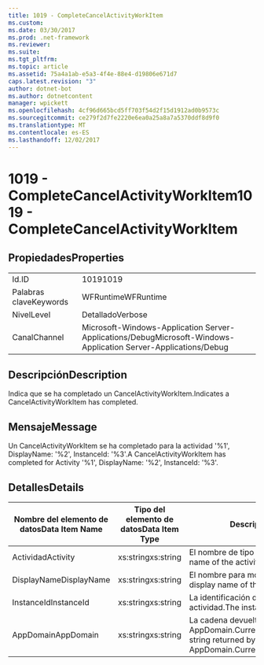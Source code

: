 ```yaml
---
title: 1019 - CompleteCancelActivityWorkItem
ms.custom: 
ms.date: 03/30/2017
ms.prod: .net-framework
ms.reviewer: 
ms.suite: 
ms.tgt_pltfrm: 
ms.topic: article
ms.assetid: 75a4a1ab-e5a3-4f4e-88e4-d19806e671d7
caps.latest.revision: "3"
author: dotnet-bot
ms.author: dotnetcontent
manager: wpickett
ms.openlocfilehash: 4cf96d665bcd5ff703f54d2f15d1912ad0b9573c
ms.sourcegitcommit: ce279f2d7fe2220e6ea0a25a8a7a5370ddf8d9f0
ms.translationtype: MT
ms.contentlocale: es-ES
ms.lasthandoff: 12/02/2017
---
```

# <a name="1019---completecancelactivityworkitem"></a><span data-ttu-id="b9538-102">1019 - CompleteCancelActivityWorkItem</span><span class="sxs-lookup"><span data-stu-id="b9538-102">1019 - CompleteCancelActivityWorkItem</span></span>
## <a name="properties"></a><span data-ttu-id="b9538-103">Propiedades</span><span class="sxs-lookup"><span data-stu-id="b9538-103">Properties</span></span>  
  
|||  
|-|-|  
|<span data-ttu-id="b9538-104">Id.</span><span class="sxs-lookup"><span data-stu-id="b9538-104">ID</span></span>|<span data-ttu-id="b9538-105">1019</span><span class="sxs-lookup"><span data-stu-id="b9538-105">1019</span></span>|  
|<span data-ttu-id="b9538-106">Palabras clave</span><span class="sxs-lookup"><span data-stu-id="b9538-106">Keywords</span></span>|<span data-ttu-id="b9538-107">WFRuntime</span><span class="sxs-lookup"><span data-stu-id="b9538-107">WFRuntime</span></span>|  
|<span data-ttu-id="b9538-108">Nivel</span><span class="sxs-lookup"><span data-stu-id="b9538-108">Level</span></span>|<span data-ttu-id="b9538-109">Detallado</span><span class="sxs-lookup"><span data-stu-id="b9538-109">Verbose</span></span>|  
|<span data-ttu-id="b9538-110">Canal</span><span class="sxs-lookup"><span data-stu-id="b9538-110">Channel</span></span>|<span data-ttu-id="b9538-111">Microsoft-Windows-Application Server-Applications/Debug</span><span class="sxs-lookup"><span data-stu-id="b9538-111">Microsoft-Windows-Application Server-Applications/Debug</span></span>|  
  
## <a name="description"></a><span data-ttu-id="b9538-112">Descripción</span><span class="sxs-lookup"><span data-stu-id="b9538-112">Description</span></span>  
 <span data-ttu-id="b9538-113">Indica que se ha completado un CancelActivityWorkItem.</span><span class="sxs-lookup"><span data-stu-id="b9538-113">Indicates a CancelActivityWorkItem has completed.</span></span>  
  
## <a name="message"></a><span data-ttu-id="b9538-114">Mensaje</span><span class="sxs-lookup"><span data-stu-id="b9538-114">Message</span></span>  
 <span data-ttu-id="b9538-115">Un CancelActivityWorkItem se ha completado para la actividad '%1', DisplayName: '%2', InstanceId: '%3'.</span><span class="sxs-lookup"><span data-stu-id="b9538-115">A CancelActivityWorkItem has completed for Activity '%1', DisplayName: '%2', InstanceId: '%3'.</span></span>  
  
## <a name="details"></a><span data-ttu-id="b9538-116">Detalles</span><span class="sxs-lookup"><span data-stu-id="b9538-116">Details</span></span>  
  
|<span data-ttu-id="b9538-117">Nombre del elemento de datos</span><span class="sxs-lookup"><span data-stu-id="b9538-117">Data Item Name</span></span>|<span data-ttu-id="b9538-118">Tipo del elemento de datos</span><span class="sxs-lookup"><span data-stu-id="b9538-118">Data Item Type</span></span>|<span data-ttu-id="b9538-119">Descripción</span><span class="sxs-lookup"><span data-stu-id="b9538-119">Description</span></span>|  
|--------------------|--------------------|-----------------|  
|<span data-ttu-id="b9538-120">Actividad</span><span class="sxs-lookup"><span data-stu-id="b9538-120">Activity</span></span>|<span data-ttu-id="b9538-121">xs:string</span><span class="sxs-lookup"><span data-stu-id="b9538-121">xs:string</span></span>|<span data-ttu-id="b9538-122">El nombre de tipo de la actividad.</span><span class="sxs-lookup"><span data-stu-id="b9538-122">The type name of the activity.</span></span>|  
|<span data-ttu-id="b9538-123">DisplayName</span><span class="sxs-lookup"><span data-stu-id="b9538-123">DisplayName</span></span>|<span data-ttu-id="b9538-124">xs:string</span><span class="sxs-lookup"><span data-stu-id="b9538-124">xs:string</span></span>|<span data-ttu-id="b9538-125">El nombre para mostrar de la actividad.</span><span class="sxs-lookup"><span data-stu-id="b9538-125">The display name of the activity.</span></span>|  
|<span data-ttu-id="b9538-126">InstanceId</span><span class="sxs-lookup"><span data-stu-id="b9538-126">InstanceId</span></span>|<span data-ttu-id="b9538-127">xs:string</span><span class="sxs-lookup"><span data-stu-id="b9538-127">xs:string</span></span>|<span data-ttu-id="b9538-128">La identificación de instancia de la actividad.</span><span class="sxs-lookup"><span data-stu-id="b9538-128">The instance id of the activity.</span></span>|  
|<span data-ttu-id="b9538-129">AppDomain</span><span class="sxs-lookup"><span data-stu-id="b9538-129">AppDomain</span></span>|<span data-ttu-id="b9538-130">xs:string</span><span class="sxs-lookup"><span data-stu-id="b9538-130">xs:string</span></span>|<span data-ttu-id="b9538-131">La cadena devuelta por AppDomain.CurrentDomain.FriendlyName.</span><span class="sxs-lookup"><span data-stu-id="b9538-131">The string returned by AppDomain.CurrentDomain.FriendlyName.</span></span>|
